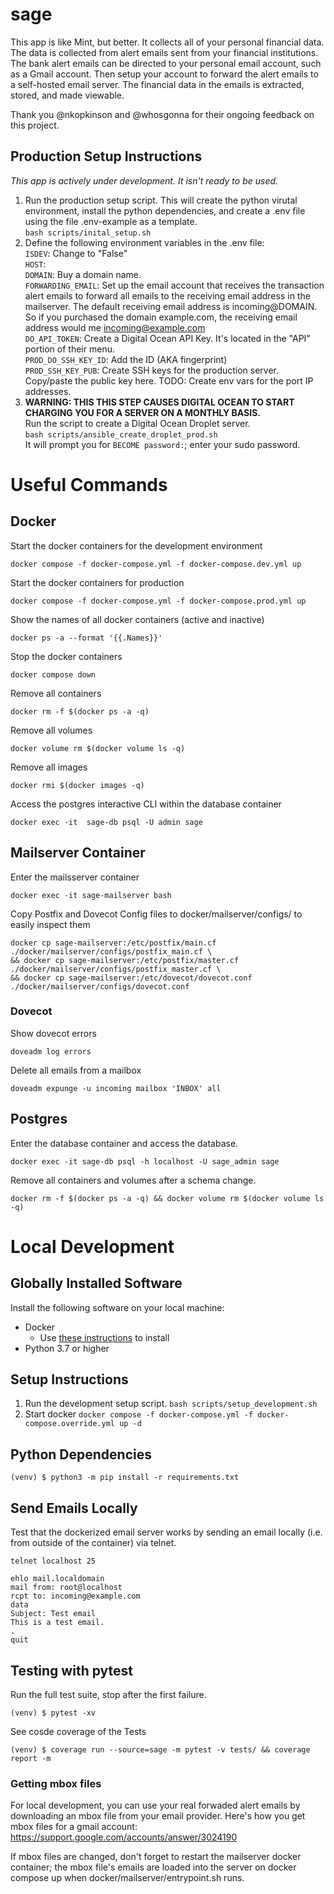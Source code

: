# sage

This app is like Mint, but better. It collects all of your personal financial data. The data is collected from alert emails sent from your financial institutions. The bank alert emails can be directed to your personal email account, such as a Gmail account. Then setup your account to forward the alert emails to a self-hosted email server. The financial data in the emails is extracted, stored, and made viewable. 

Thank you @nkopkinson and @whosgonna for their ongoing feedback on this project.

## Production Setup Instructions
*This app is actively under development. It isn't ready to be used.*

1. Run the production setup script. This will create the python virutal environment, install the python dependencies, and create a .env file using the file .env-example as a template. <br>
`bash scripts/inital_setup.sh`
2. Define the following environment variables in the .env file:
  <br> `ISDEV`: Change to "False"
  <br> `HOST`:
  <br> `DOMAIN`: Buy a domain name.
  <br> `FORWARDING_EMAIL`: Set up the email account that receives the transaction alert emails to forward all emails to the receiving email address in the mailserver. The default receiving email address is incoming@DOMAIN. So if you purchased the domain example.com, the receiving email address would me incoming@example.com
  <br> `DO_API_TOKEN`: Create a Digital Ocean API Key. It's located in the "API" portion of their menu.
  <br> `PROD_DO_SSH_KEY_ID`: Add the ID (AKA fingerprint)
  <br> `PROD_SSH_KEY_PUB`: Create SSH keys for the production server. Copy/paste the public key here.
  TODO: Create env vars for the port IP addresses.
3. **WARNING: THIS THIS STEP CAUSES DIGITAL OCEAN TO START CHARGING YOU FOR A SERVER ON A MONTHLY BASIS.**
<br> Run the script to create a Digital Ocean Droplet server.
<br> `bash scripts/ansible_create_droplet_prod.sh`
<br> It will prompt you for `BECOME password:`; enter your sudo password.

# Useful Commands
## Docker
Start the docker containers for the development environment

`docker compose -f docker-compose.yml -f docker-compose.dev.yml up`


Start the docker containers for production

`docker compose -f docker-compose.yml -f docker-compose.prod.yml up`


Show the names of all docker containers (active and inactive)

`docker ps -a --format '{{.Names}}'`


Stop the docker containers

`docker compose down`


Remove all containers

`docker rm -f $(docker ps -a -q)`


Remove all volumes

`docker volume rm $(docker volume ls -q)`


Remove all images

`docker rmi $(docker images -q)`


Access the postgres interactive CLI within the database container

`docker exec -it  sage-db psql -U admin sage`


## Mailserver Container
Enter the mailsserver container

`docker exec -it sage-mailserver bash`

Copy Postfix and Dovecot Config files to docker/mailserver/configs/ to easily inspect them
```
docker cp sage-mailserver:/etc/postfix/main.cf ./docker/mailserver/configs/postfix_main.cf \
&& docker cp sage-mailserver:/etc/postfix/master.cf ./docker/mailserver/configs/postfix_master.cf \
&& docker cp sage-mailserver:/etc/dovecot/dovecot.conf ./docker/mailserver/configs/dovecot.conf
```

### Dovecot
Show dovecot errors

`doveadm log errors`


Delete all emails from a mailbox

`doveadm expunge -u incoming mailbox 'INBOX' all`



## Postgres
Enter the database container and access the database.

`docker exec -it sage-db psql -h localhost -U sage_admin sage`


Remove all containers and volumes after a schema change.

`docker rm -f $(docker ps -a -q) && docker volume rm $(docker volume ls -q)`


# Local Development
## Globally Installed Software
Install the following software on your local machine:
- Docker
  - Use [these instructions](https://docs.docker.com/engine/install/) to install 
- Python 3.7 or higher

## Setup Instructions
1. Run the development setup script.
`bash scripts/setup_development.sh`
2. Start docker
`docker compose -f docker-compose.yml -f docker-compose.override.yml up -d` 

## Python Dependencies
`(venv) $ python3 -m pip install -r requirements.txt`

## Send Emails Locally
Test that the dockerized email server works by sending an email locally (i.e. from outside of the container) via telnet.
```
telnet localhost 25

ehlo mail.localdomain
mail from: root@localhost
rcpt to: incoming@example.com
data
Subject: Test email 
This is a test email.
.
quit
```

## Testing with pytest
Run the full test suite, stop after the first failure.

`(venv) $ pytest -xv`


See cosde coverage of the Tests

`(venv) $ coverage run --source=sage -m pytest -v tests/ && coverage report -m`


### Getting mbox files
For local development, you can use your real forwaded alert emails by downloading an mbox file from your email provider. Here's how you get mbox files for a gmail account:
https://support.google.com/accounts/answer/3024190

If mbox files are changed, don't forget to restart the mailserver docker container; the mbox file's emails are loaded into the server on docker compose up when docker/mailserver/entrypoint.sh runs.
